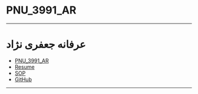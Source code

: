 # PNU_3991_AR
---------
# عرفانه جعفری نژاد 
- [PNU_3991_AR](https://github.com/erfaneh4444/PNU_3391_AR)
- [Resume](https://resume_fa.github.io/resume.github.io/) 
- [SOP](https://erfaneh4444.github.io/SOP/)
- [GitHub](https://github.com/erfaneh4444)
------------------
